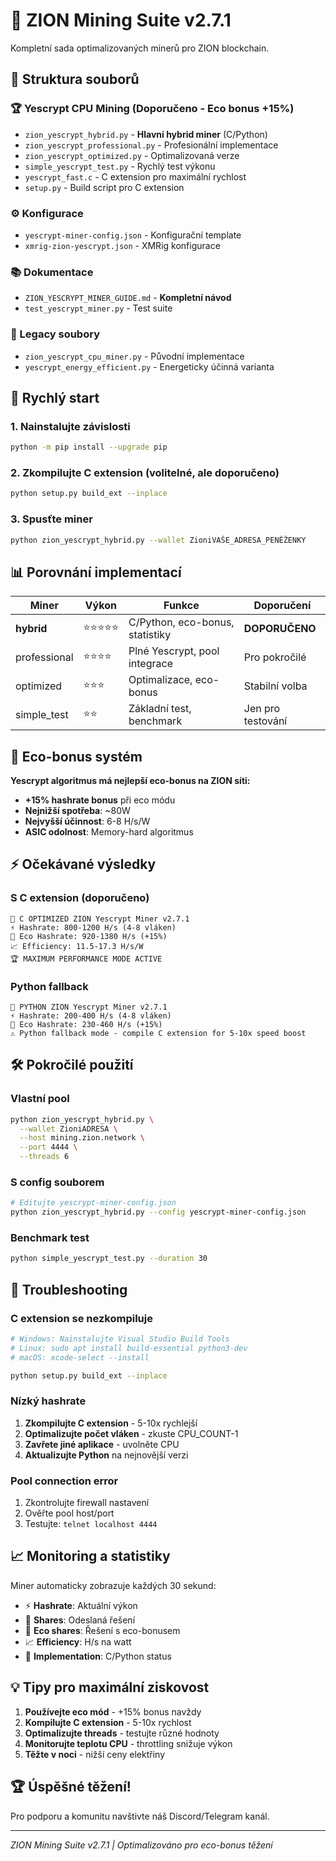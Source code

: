 # 🚀 ZION Mining Suite v2.7.1

Kompletní sada optimalizovaných minerů pro ZION blockchain.

## 📂 Struktura souborů

### 🏆 Yescrypt CPU Mining (Doporučeno - Eco bonus +15%)
- `zion_yescrypt_hybrid.py` - **Hlavní hybrid miner** (C/Python)
- `zion_yescrypt_professional.py` - Profesionální implementace
- `zion_yescrypt_optimized.py` - Optimalizovaná verze
- `simple_yescrypt_test.py` - Rychlý test výkonu
- `yescrypt_fast.c` - C extension pro maximální rychlost
- `setup.py` - Build script pro C extension

### ⚙️ Konfigurace
- `yescrypt-miner-config.json` - Konfigurační template
- `xmrig-zion-yescrypt.json` - XMRig konfigurace

### 📚 Dokumentace
- `ZION_YESCRYPT_MINER_GUIDE.md` - **Kompletní návod**
- `test_yescrypt_miner.py` - Test suite

### 🔧 Legacy soubory
- `zion_yescrypt_cpu_miner.py` - Původní implementace
- `yescrypt_energy_efficient.py` - Energeticky účinná varianta

## 🚀 Rychlý start

### 1. Nainstalujte závislosti
```bash
python -m pip install --upgrade pip
```

### 2. Zkompilujte C extension (volitelné, ale doporučeno)
```bash
python setup.py build_ext --inplace
```

### 3. Spusťte miner
```bash
python zion_yescrypt_hybrid.py --wallet ZioniVAŠE_ADRESA_PENĚŽENKY
```

## 📊 Porovnání implementací

| Miner | Výkon | Funkce | Doporučení |
|-------|-------|---------|------------|
| **hybrid** | ⭐⭐⭐⭐⭐ | C/Python, eco-bonus, statistiky | **DOPORUČENO** |
| professional | ⭐⭐⭐⭐ | Plné Yescrypt, pool integrace | Pro pokročilé |
| optimized | ⭐⭐⭐ | Optimalizace, eco-bonus | Stabilní volba |
| simple_test | ⭐⭐ | Základní test, benchmark | Jen pro testování |

## 🌱 Eco-bonus systém

**Yescrypt algoritmus má nejlepší eco-bonus na ZION síti:**
- **+15% hashrate bonus** při eco módu
- **Nejnižší spotřeba**: ~80W
- **Nejvyšší účinnost**: 6-8 H/s/W
- **ASIC odolnost**: Memory-hard algoritmus

## ⚡ Očekávané výsledky

### S C extension (doporučeno)
```
🚀 C OPTIMIZED ZION Yescrypt Miner v2.7.1
⚡ Hashrate: 800-1200 H/s (4-8 vláken)
🌱 Eco Hashrate: 920-1380 H/s (+15%)
📈 Efficiency: 11.5-17.3 H/s/W
🏆 MAXIMUM PERFORMANCE MODE ACTIVE
```

### Python fallback
```
🐍 PYTHON ZION Yescrypt Miner v2.7.1
⚡ Hashrate: 200-400 H/s (4-8 vláken)  
🌱 Eco Hashrate: 230-460 H/s (+15%)
⚠️ Python fallback mode - compile C extension for 5-10x speed boost
```

## 🛠️ Pokročilé použití

### Vlastní pool
```bash
python zion_yescrypt_hybrid.py \
  --wallet ZioniADRESA \
  --host mining.zion.network \
  --port 4444 \
  --threads 6
```

### S config souborem
```bash
# Editujte yescrypt-miner-config.json
python zion_yescrypt_hybrid.py --config yescrypt-miner-config.json
```

### Benchmark test
```bash
python simple_yescrypt_test.py --duration 30
```

## 🔧 Troubleshooting

### C extension se nezkompiluje
```bash
# Windows: Nainstalujte Visual Studio Build Tools
# Linux: sudo apt install build-essential python3-dev
# macOS: xcode-select --install

python setup.py build_ext --inplace
```

### Nízký hashrate
1. **Zkompilujte C extension** - 5-10x rychlejší
2. **Optimalizujte počet vláken** - zkuste CPU_COUNT-1
3. **Zavřete jiné aplikace** - uvolněte CPU
4. **Aktualizujte Python** na nejnovější verzi

### Pool connection error
1. Zkontrolujte firewall nastavení
2. Ověřte pool host/port
3. Testujte: `telnet localhost 4444`

## 📈 Monitoring a statistiky

Miner automaticky zobrazuje každých 30 sekund:
- ⚡ **Hashrate**: Aktuální výkon
- 🎯 **Shares**: Odeslaná řešení
- 🌱 **Eco shares**: Řešení s eco-bonusem  
- 📈 **Efficiency**: H/s na watt
- 🔧 **Implementation**: C/Python status

## 💡 Tipy pro maximální ziskovost

1. **Používejte eco mód** - +15% bonus navždy
2. **Kompilujte C extension** - 5-10x rychlost
3. **Optimalizujte threads** - testujte různé hodnoty
4. **Monitorujte teplotu CPU** - throttling snižuje výkon
5. **Těžte v noci** - nižší ceny elektřiny

## 🏆 Úspěšné těžení!

Pro podporu a komunitu navštivte náš Discord/Telegram kanál.

---
*ZION Mining Suite v2.7.1 | Optimalizováno pro eco-bonus těžení*